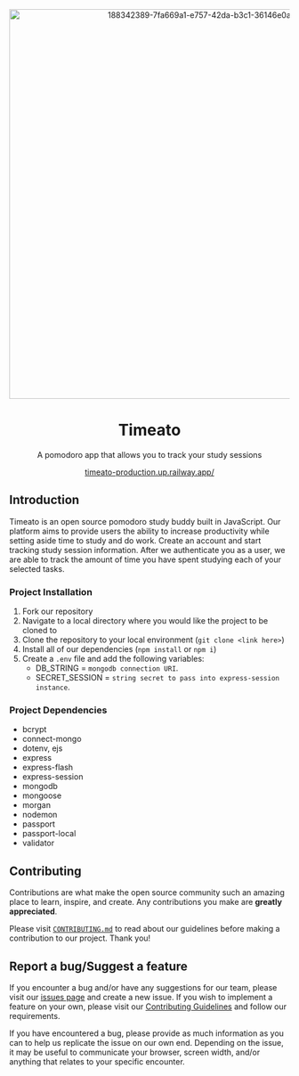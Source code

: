 <div align="center">
    <img width="700" alt="188342389-7fa669a1-e757-42da-b3c1-36146e0adacd" src="https://user-images.githubusercontent.com/77141303/188753629-4b6039e1-a8d6-4722-ade4-aa5419704969.png">
    <h1>Timeato</h1>
    <p>A pomodoro app that allows you to track your study sessions</p>
    <a href="https://timeato-production.up.railway.app/">timeato-production.up.railway.app/</a>
</div>


## Introduction
Timeato is an open source pomodoro study buddy built in JavaScript. Our platform aims to provide users the ability to increase productivity while setting aside time to study and do work. Create an account and start tracking study session information. After we authenticate you as a user, we are able to track the amount of time you have spent studying each of your selected tasks. 

### Project Installation
1. Fork our repository
2. Navigate to a local directory where you would like the project to be cloned to
3. Clone the repository to your local environment (`git clone <link here>`)
4. Install all of our dependencies (`npm install` or `npm i`)
5. Create a `.env` file and add the following variables:
    - DB_STRING = `mongodb connection URI`.
    - SECRET_SESSION = `string secret to pass into express-session instance`.

### Project Dependencies

 - bcrypt
 - connect-mongo
 - dotenv, ejs
 - express
 - express-flash
 - express-session
 - mongodb
 - mongoose
 - morgan
 - nodemon
 - passport
 - passport-local
 - validator

## Contributing

Contributions are what make the open source community such an amazing place to learn, inspire, and create. Any contributions you make are **greatly appreciated**.

Please visit <a href="https://github.com/devv-work/timeato/blob/main/CONTRIBUTING.md">`CONTRIBUTING.md`</a> to read about our guidelines before making a contribution to our project. Thank you!

## Report a bug/Suggest a feature

If you encounter a bug and/or have any suggestions for our team, please visit our [issues page](https://github.com/devv-work/timeato/issues) and create a new issue. If you wish to implement a feature on your own, please visit our <a href="https://github.com/devv-work/timeato/blob/main/CONTRIBUTING.md">Contributing Guidelines</a> and follow our requirements.

If you have encountered a bug, please provide as much information as you can to help us replicate the issue on our own end. Depending on the issue, it may be useful to communicate your browser, screen width, and/or anything that relates to your specific encounter.
